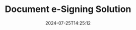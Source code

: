---
############################# Static ############################
layout: "family"
date:  2024-07-25T14:25:12
draft: false

product: "Signature"
product_tag: "signature"

lang: en

############################# Head ############################
head_title: "C# .NET, Java, Node.js Digital Signature Apps"
head_description: "Integrate e-signatures in .NET, Java, or Node.js applications with GroupDocs.Signature. Sign popular business document formats."

############################# Header ############################
title: "Document e-Signing Solution"
description:  |
  Sign digital documents and images on any platform using our flexible APIs and app-based solutions for programmers and end-users.

  Search and modify previously added signatures using advanced methods.

  Protect documents from changes with digital certificates and control hidden metadata.

############################# Supported Platforms ###############################
supported_platforms:
  enable: true
  head_title: "Choose your platform"
  title: "Platform independence"
  description: "GroupDocs.Signature library supports the following operating systems and frameworks:"
  details_link_title: "Learn more"

  items:
    # items loop
    - title: ".NET"
      description: GroupDocs.Signature .NET 
      color: "blue"
      tag: "net"
      link: "/signature/net/"
      features_link: "https://docs.groupdocs.com/signature/net/system-requirements/"
      features:
          # features loop
          - rows: "3"
            content: |
                    .NET Framework 4.6.2 or higher <br> .NET Core 3.0 or higher <br> .NET 6.0 or higher
      
          # features loop
          - rows: "4"
            content: |
                    Windows <br> Linux <br> Mac OS <br> Microsoft Azure
      
          # features loop
          - rows: "3"
            content: |
                    Microsoft Visual Studio <br> JetBrains Rider <br> Microsoft Visual Code
      
          # features loop
          - rows: "1"
            content: |
                    60+ file formats
      

    # items loop
    - title: "Java"
      description: GroupDocs.Signature Java
      color: "red"
      tag: "java"
      link: "/signature/java/"
      features_link: "https://docs.groupdocs.com/signature/java/system-requirements/"
      features:
          # features loop
          - rows: "3"
            content: |
                    Java 8 or higher
      
          # features loop
          - rows: "4"
            content: |
                    Windows <br> Linux <br> Mac OS
      
          # features loop
          - rows: "3"
            content: |
                    IntelliJ IDEA <br> Eclipse <br> NetBeans
      
          # features loop
          - rows: "1"
            content: |
                    60+ file formats

    # items loop
    - title: "Node.js"
      description: GroupDocs.Signature Node.js
      color: "green"
      tag: "nodejs-java"
      link: "/signature/nodejs-java/"
      features_link: "https://docs.groupdocs.com/signature/"
      features:
          # features loop
          - rows: "3"
            content: |
                    Node.js 16+ and J2SE 8.0 (1.8)+
      
          # features loop
          - rows: "4"
            content: |
                    Windows <br> Linux <br> Mac OS
      
          # features loop
          - rows: "3"
            content: |
                    Atom <br> Visual Studio Code <br> Any other text editor
      
          # features loop
          - rows: "1"
            content: |
                    60+ file formats

############################# Features ###############################
features:
  enable: true
  title: "GroupDocs.Signature key features"
  description: "Our solution is designed to add various types of signatures to popular document and file formats. Enrich your business processes easily."

  items:
    # items loop
    - icon: "additional"
      title: "Enrich your data with signatures"
      content: "Append text, images, watermarks, etc. to your business documents."

    # items loop
    - icon: "protect"
      title: "Protect documents content"
      content: "Forbid document changes by sealing it with a digital certificate."

    # items loop
    - icon: "search"
      title: "Add hidden data and barcodes"
      content: "Use metadata to store invisible information or put custom barcodes on pages."

    # items loop
    - icon: "manipulate"
      title: "Manipulate signatures"
      content: "Search, update, or delete all signatures that have been added previously."

############################# Code samples ############################
code_samples:
  enable: true
  title: "Protect your files using signatures"
  description: "GroupDocs.Signature code examples"
  items:
    # code sample loop
    - title: "Generate and add QR-code"
      content: |
       GroupDocs.Signature allows us to generate and add QR-codes to documents with supported formats. Provide the path to a document which must be signed and set up desired text and visual options of QR-code. You may put the generated QR-code image on any area of any document page.
      samples:
        - language: "C#"
          color: "blue"
          content: |
            ```csharp {style=abap}   
            // Specify the document for signing
            using (Signature signature = new Signature("source.docx"))
            {
                // Create QR-code sign options
                QrCodeSignOptions options = new QrCodeSignOptions("JohnSmith")
                {
                    // Set QR-code options
                    EncodeType = QrCodeTypes.QR,
                    Left = 50,
                    Top = 150,
                };

                // Sign and save processed file
                SignResult result = signature.Sign("result.docx", options);
            }
            ```
        - language: "Java"
          color: "red"
          content: |
            ```java {style=abap}   
            // Specify the document for signing
            Signature signature = new Signature("source.docx");

            // Create QR-code sign options
            QrCodeSignOptions options = new QrCodeSignOptions("JohnSmith");

            // Set QR-code options
            options.setEncodeType(QrCodeTypes.QR);
            options.setLeft(50);
            options.setTop(100);

            // Sign and save processed file
            signature.sign("result.docx", options);
            ```
        - language: "TypeScript"
          color: "green"
          content: |
            ```javascript {style=abap}  
            const signatureLib = require('@groupdocs/groupdocs.signature')

            // Specify the document for signing
            const signature = new signatureLib.Signature('source.docx');

            // Create QR-code sign options
            const options = new signatureLib.QrCodeSignOptions('JohnSmith');

            // Set QR-code options
            options.setEncodeType(signatureLib.QrCodeTypes.QR);
            options.setLeft(50);
            options.setTop(100);

            // Sign and save processed file
            signature.sign('result.docx', options);
            ```

############################# Supported Formats ###############################
formats:
  enable: true
  title: "60+ file formats are supported"
  description: "GroupDocs.Signature supports almost all popular file formats"

############################# Metrics ###############################
metrics:
  enable: true
  title: "Our library statistical data"
  description: "Inspect key product metrics, revealing insights into our achievements, impact, and growth"

  items:
    # items loop
    - number: "50+"
      title: "Supported formats"
      content: "Signing more than 60 of the most popular business file formats."

    # items loop
    - number: "500k"
      title: "NuGet downloads"
      content: "GroupDocs.Signature for .NET is a popular library with over 550,000 downloads on NuGet."

    # items loop
    - number: "15k"
      title: "Maven downloads"
      content: "Java developers have downloaded GroupDocs.Signature on Maven more than 15K times."

    # items loop
    - number: "140+"
      title: "Happy customers"
      content: "Individual developers and top companies worldwide use our products to build innovative solutions."


############################# Customers ###############################
customers:
  enable: true
  title: "Our happy customers"
  description: "GroupDocs libraries are employed by globally renowned and distinguished brands across the world"

  items:
    # items loop
    - title: "BenQ Corporation"
      logo: "benq"
      
    # items loop
    - title: "Nasdaq Stock Market"
      logo: "nasdaq"
      
    # items loop
    - title: "AT&T Inc."
      logo: "att"
      
    # items loop
    - title: "Customer logo AstraZeneca"
      logo: "astrazeneca"
      
    # items loop
    - title: "Central Bank of Argentina"
      logo: "argentinacentralbank"
      
    # items loop
    - title: "Roche Holding AG"
      logo: "roche"
      
    # items loop
    - title: "Capita"
      logo: "capita"
      
    # items loop
    - title: "Axa S.A."
      logo: "axa"
      
    # items loop
    - title: "Instructure Inc."
      logo: "instructure"
      
    # items loop
    - title: "Wipro"
      logo: "wipro"


############################# Actions ###############################
actions:
  enable: true
  title: "Ready to get started?"
  description: "Try GroupDocs.Signature features for free on your platform"

  items:
    # items loop
    - title: ".NET"
      color: "blue"
      link: "/signature/net/"

    # items loop
    - title: "Java"
      color: "red"
      link: "/signature/java/"

    # items loop
    - title: "Node.js"
      color: "green"
      link: "/signature/nodejs-java/"      

############################# FAQ ###############################
faq:
  enable: true
  title: "Frequently asked questions"
  description: "Explore our Frequently Asked Questions"

  items:
    # items loop
    - question: "Does GroupDocs.Signature need any external library for documents signing?"
      answer: "No, GroupDocs.Signature works independently. There are no third-party dependencies like Adobe Acrobat, Microsoft Office, etc."

    # items loop
    - question: "Is it possible to test GroupDocs.Signature features before buying?"
      answer: "Absolutely! GroupDocs.Signature offers a free trial. Install it and explore its features. Note that trial versions add 'trial badges' to your documents and only process the first 3 pages. For the full experience, obtain a free 30-day temporary license to access all functionalities. See details under [temporary license](https://purchase.groupdocs.com/temporary-license/)."

    # items loop
    - question: "What license types are provided?"
      answer: "Looking for a GroupDocs.Signature license? We offer various options tailored to your needs. Choose based on team size, deployment locations (single office or remote workplaces), and whether end-customer distribution requires sharing the SDK/API with clients. Alternatively, opt for a monthly usage license with metered plans—pay only for what you use. Discover the best fit for you under [pricing](https://purchase.groupdocs.com/pricing/signature/net/)."

############################# Cloud Links ###############################
cloud_links:
  enable: true
  title: "GroupDocs.Signature low code APIs"
  description: "Sign files using your application via our cloud-based REST API."
  
  items:
    # items loop
    - title: "GroupDocs.Signature Cloud for cURL"
      content: "Use cURL RESTful API to put signatures on PDF, Word, Excel, PowerPoint, JPEG, and many other file formats."
      icon: "groupdocs_signature-for-curl"
      link: "https://products.groupdocs.cloud/signature/curl"

    # items loop
    - title: "GroupDocs.Signature Cloud for .NET"
      content: "Enrich your .NET applications with signing documents via Cloud SDK. Protect business documents in your own way."
      icon: "groupdocs_signature-for-net"
      link: "https://products.groupdocs.cloud/signature/net"

    # items loop
    - title: "GroupDocs.Signature Cloud for Java"
      content: "GroupDocs.Signature SDK grants access to various possibilities for your Java applications to sign any files."
      icon: "groupdocs_signature-for-java"
      link: "https://products.groupdocs.cloud/signature/java"

############################# App links ###############################
app_links:
  enable: true
  title: "GroupDocs.Signature Web apps"
  description: "GroupDocs.Signature presents a free web application where you can sign documents. More than 60 popular file formats could be signed via your favorite browser FOR FREE."

  items:
    # items loop
    - title: "GroupDocs.Signature Total"
      content: "Online tool to put signatures on documents from any device."
      icon: "groupdocs_watermark-app"
      link: "https://products.groupdocs.app/signature/total"

    # items loop
    - title: "GroupDocs.Signature DOCX"
      content: "Sign MS Word DOCX online."
      icon: "groupdocs_words-app"
      link: "https://products.groupdocs.app/signature/docx"

    # items loop
    - title: "GroupDocs.Signature PDF"
      content: "Protect PDF documents online."
      icon: "groupdocs_pdf-app"
      link: "https://products.groupdocs.app/signature/pdf"


      


---